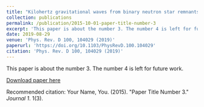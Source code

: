 ```yaml
---
title: "Kilohertz gravitational waves from binary neutron star remnants: time-domain model and constraints on extreme matter "
collection: publications
permalink: /publication/2015-10-01-paper-title-number-3
excerpt: 'This paper is about the number 3. The number 4 is left for future work.'
date: 2019-08-29
venue: 'Phys. Rev. D 100, 104029 (2019)'
paperurl: 'https://doi.org/10.1103/PhysRevD.100.104029'
citation: 'Phys. Rev. D 100, 104029 (2019)'
---
```

This paper is about the number 3. The number 4 is left for future work.

[Download paper here](http://academicpages.github.io/files/paper3.pdf)

Recommended citation: Your Name, You. (2015). "Paper Title Number 3." <i>Journal 1</i>. 1(3).
